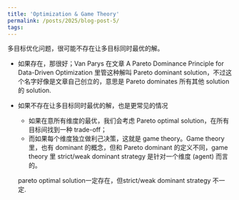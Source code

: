```yaml
---
title: 'Optimization & Game Theory'
permalink: /posts/2025/blog-post-5/
tags: 
---
```

多目标优化问题，很可能不存在让多目标同时最优的解。

- 如果存在，那很好；Van Parys 在文章 A Pareto Dominance Principle for Data-Driven Optimization 里管这种解叫 Pareto dominant solution，不过这个名字好像是文章自己创立的，意思是 Pareto dominates 所有其他 solution 的 solution. 

- 如果不存在让多目标同时最优的解，也是更常见的情况
    - 如果在意所有维度的最优，我们会考虑 Pareto optimal solution，在所有目标间找到一种 trade-off；
    - 而如果每个维度独立做利己决策，这就是 game theory。Game theory 里，也有 dominant 的概念，但和 Pareto dominant 的定义不同，game theory 里 strict/weak dominant strategy 是针对一个维度 (agent) 而言的。

    pareto optimal solution一定存在，但strict/weak dominant strategy 不一定.
